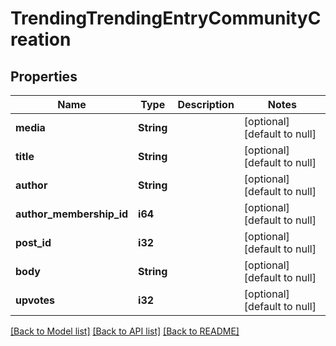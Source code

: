 # TrendingTrendingEntryCommunityCreation

## Properties
Name | Type | Description | Notes
------------ | ------------- | ------------- | -------------
**media** | **String** |  | [optional] [default to null]
**title** | **String** |  | [optional] [default to null]
**author** | **String** |  | [optional] [default to null]
**author_membership_id** | **i64** |  | [optional] [default to null]
**post_id** | **i32** |  | [optional] [default to null]
**body** | **String** |  | [optional] [default to null]
**upvotes** | **i32** |  | [optional] [default to null]

[[Back to Model list]](../README.md#documentation-for-models) [[Back to API list]](../README.md#documentation-for-api-endpoints) [[Back to README]](../README.md)



